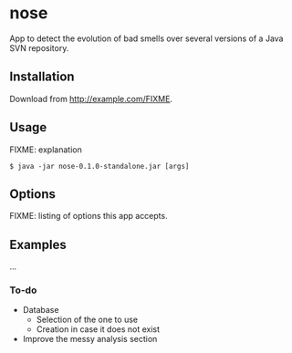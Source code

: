 # nose

App to detect the evolution of bad smells over several versions of a Java SVN repository.

## Installation

Download from http://example.com/FIXME.

## Usage

FIXME: explanation

    $ java -jar nose-0.1.0-standalone.jar [args]

## Options

FIXME: listing of options this app accepts.

## Examples

...

### To-do
* Database
    + Selection of the one to use
    + Creation in case it does not exist
* Improve the messy analysis section
